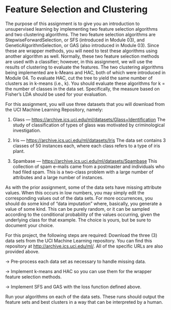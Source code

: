 # Feature Selection and Clustering

The purpose of this assignment is to give you an introduction to unsupervised learning by implementing
two feature selection algorithms and two clustering algorithms. The two feature selection algorithms are
StepwiseForwardSelection, or SFS (introduced in Module 03), and GeneticAlgorithmSelection,
or GAS (also introduced in Module 03). Since these are wrapper methods, you will need to test these
algorithms using another algorithm as well. Normally, these two feature selection methods are used with a
classifier; however, in this assignment, we will use the results of clustering to evaluate the features. The two
clustering algorithms being implemented are k-Means and HAC, both of which were introduced in Module
04. To evaluate HAC, cut the tree to yield the same number of clusters as in k-means (i.e., k). You should
evaluate these algorithms for k = the number of classes in the data set. Specifically, the measure based on
Fisher’s LDA should be used for your evaluation.

For this assignment, you will use three datasets that you will download from the UCI Machine Learning
Repository, namely:

1. Glass — https://archive.ics.uci.edu/ml/datasets/Glass+Identification
The study of classification of types of glass was motivated by criminological investigation.

2. Iris — https://archive.ics.uci.edu/ml/datasets/Iris
The data set contains 3 classes of 50 instances each, where each class refers to a type of iris plant.

3. Spambase — https://archive.ics.uci.edu/ml/datasets/Spambase
This collection of spam e-mails came from a postmaster and individuals who had filed spam. This is
a two-class problem with a large number of attributes and a large number of instances.

As with the prior assignment, some of the data sets have missing attribute values. When this occurs in low
numbers, you may simply edit the corresponding values out of the data sets. For more occurrences, you
should do some kind of “data imputation” where, basically, you generate a value of some kind. This can be
purely random, or it can be sampled according to the conditional probability of the values occurring, given
the underlying class for that example. The choice is yours, but be sure to document your choice.

For this project, the following steps are required:
Download the three (3) data sets from the UCI Machine Learning repository. You can find this
repository at http://archive.ics.uci.edu/ml/. All of the specific URLs are also provided above.

-> Pre-process each data set as necessary to handle missing data.

-> Implement k-means and HAC so you can use them for the wrapper feature selection methods.

-> Implement SFS and GAS with the loss function defined above.

Run your algorithms on each of the data sets. These runs should output the feature sets and best
clusters in a way that can be interpreted by a human.

